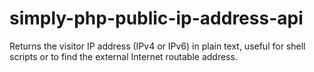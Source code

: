 # simply-php-public-ip-address-api
Returns the visitor IP address (IPv4 or IPv6) in plain text, useful for shell scripts or to find the external Internet routable address.
